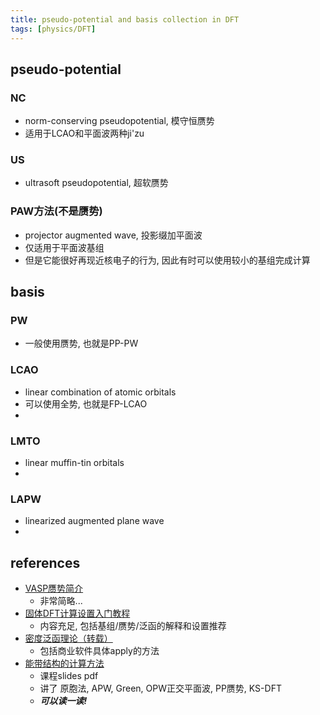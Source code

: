 ```yaml
---
title: pseudo-potential and basis collection in DFT
tags: [physics/DFT]
---
```



## pseudo-potential

### NC
- norm-conserving pseudopotential, 模守恒赝势
- 适用于LCAO和平面波两种ji'zu

### US
- ultrasoft pseudopotential, 超软赝势




### PAW方法(不是赝势)
- projector augmented wave, 投影缀加平面波
- 仅适用于平面波基组
- 但是它能很好再现近核电子的行为, 因此有时可以使用较小的基组完成计算






## basis

### PW
- 一般使用赝势, 也就是PP-PW


### LCAO
- linear combination of atomic orbitals
- 可以使用全势, 也就是FP-LCAO
- 

### LMTO
- linear muffin-tin orbitals
- 

### LAPW
- linearized augmented plane wave
- 





## references
- [VASP赝势简介](http://www.52souji.net/2652.html)
	- 非常简略...
- [固体DFT计算设置入门教程](https://zhuanlan.zhihu.com/p/87619057)
	- 内容充足, 包括基组/赝势/泛函的解释和设置推荐
- [密度泛函理论（转载）](https://blog.sciencenet.cn/blog-3330179-1194465.html)
	- 包括商业软件具体apply的方法
- [能带结构的计算方法](https://epsilon.ustc.edu.cn/assets/5.6-band-theory--calculation-methods.pdf)
	- 课程slides pdf
	- 讲了 原胞法, APW, Green, OPW正交平面波, PP赝势, KS-DFT 
	- ***可以读一读!***